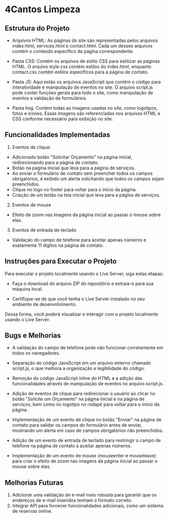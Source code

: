 # 4Cantos Limpeza
## Estrutura do Projeto

- Arquivos HTML: As páginas do site são representadas pelos arquivos index.html, services.html e contact.html. Cada um desses arquivos contém o conteúdo específico da página correspondente.

- Pasta CSS: Contém os arquivos de estilo CSS para estilizar as páginas HTML. O arquivo style.css contém estilos do index.html, enquanto contact.css contém estilos específicos para a página de contato.

- Pasta JS: Aqui estão os arquivos JavaScript que contêm o código para interatividade e manipulação de eventos no site. O arquivo script.js pode conter funções gerais para todo o site, como manipulação de eventos e validação de formulários.

- Pasta Img: Contém todas as imagens usadas no site, como logotipos, fotos e ícones. Essas imagens são referenciadas nos arquivos HTML e CSS conforme necessário para exibição no site.


## Funcionalidades Implementadas

1. Eventos de clique:
- Adicionado botão "Solicitar Orçamento" na página inicial, redirecionando para a página de contato. 
- Botão na página inicial que leva para a página de serviços. 
- Ao enviar o formulário de contato sem preencher todos os campos obrigatórios, é exibido um alerta solicitando que todos os campos sejam preenchidos. 
- Clique no logo no footer para voltar para o início da página. 
- Criação de um botão na tela inicial que leva para a página de serviços. 

2. Eventos de mouse
- Efeito de zoom nas imagens da página inicial ao passar o mouse sobre elas. 

3. Eventos de entrada de teclado
- Validação do campo de telefone para aceitar apenas números e exatamente 11 dígitos na página de contato. 

## Instruções para Executar o Projeto

Para executar o projeto localmente usando o Live Server, siga estas etapas:

- Faça o download do arquivo ZIP do repositório e extraia-o para sua máquina local.

- Certifique-se de que você tenha o Live Server instalado no seu ambiente de desenvolvimento. 

Dessa forma, você poderá visualizar e interagir com o projeto localmente usando o Live Server.

## Bugs e Melhorias
- A validação do campo de telefone pode não funcionar corretamente em todos os navegadores.

- Separação do código JavaScript em um arquivo externo chamado script.js, o que melhora a organização e legibilidade do código.

- Remoção do código JavaScript inline do HTML e a adição das funcionalidades através de manipulação de eventos no arquivo script.js.

- Adição de eventos de clique para redirecionar o usuário ao clicar no botão "Solicite um Orçamento" na página inicial e na página de serviços, bem como no logotipo no rodapé para voltar para o início da página.

- Implementação de um evento de clique no botão "Enviar" na página de contato para validar os campos do formulário antes de enviar, mostrando um alerta em caso de campos obrigatórios não preenchidos.

- Adição de um evento de entrada de teclado para restringir o campo de telefone na página de contato a aceitar apenas números.

- Implementação de um evento de mouse (mouseenter e mouseleave) para criar o efeito de zoom nas imagens da página inicial ao passar o mouse sobre elas.

## Melhorias Futuras
1. Adicionar uma validação de e-mail mais robusta para garantir que os endereços de e-mail inseridos tenham o formato correto.
2. Integrar API para fornecer funcionalidades adicionais, como um sistema de reservas online.


